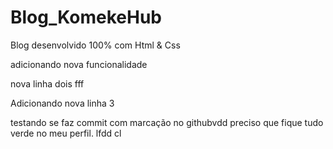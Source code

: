 # Blog_KomekeHub
 Blog desenvolvido 100% com Html & Css

 adicionando nova funcionalidade

 nova linha dois
 fff

 Adicionando nova linha 3

  testando se faz commit com marcação no githubvdd
 preciso que fique tudo verde no meu perfil. lfdd
cl
